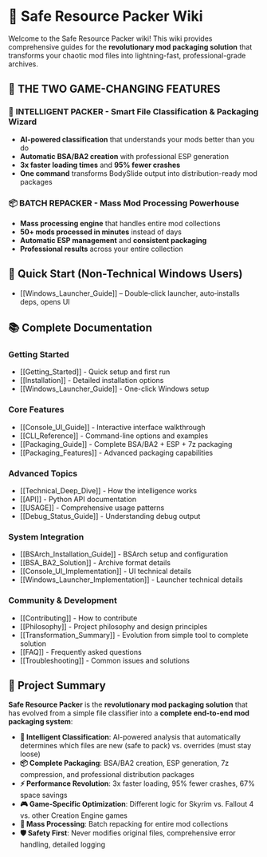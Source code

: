 # 🧠 Safe Resource Packer Wiki

Welcome to the Safe Resource Packer wiki! This wiki provides comprehensive guides for the **revolutionary mod packaging solution** that transforms your chaotic mod files into lightning-fast, professional-grade archives.

## 🚀 **THE TWO GAME-CHANGING FEATURES**

### 🧠 **INTELLIGENT PACKER** - Smart File Classification & Packaging Wizard
- **AI-powered classification** that understands your mods better than you do
- **Automatic BSA/BA2 creation** with professional ESP generation
- **3x faster loading times** and **95% fewer crashes**
- **One command** transforms BodySlide output into distribution-ready mod packages

### 📦 **BATCH REPACKER** - Mass Mod Processing Powerhouse  
- **Mass processing engine** that handles entire mod collections
- **50+ mods processed in minutes** instead of days
- **Automatic ESP management** and **consistent packaging**
- **Professional results** across your entire collection

## 🎯 **Quick Start (Non-Technical Windows Users)**

-   [[Windows_Launcher_Guide]] – Double‑click launcher, auto‑installs deps, opens UI

## 📚 **Complete Documentation**

### **Getting Started**
-   [[Getting_Started]] - Quick setup and first run
-   [[Installation]] - Detailed installation options
-   [[Windows_Launcher_Guide]] - One-click Windows setup

### **Core Features**
-   [[Console_UI_Guide]] - Interactive interface walkthrough
-   [[CLI_Reference]] - Command-line options and examples
-   [[Packaging_Guide]] - Complete BSA/BA2 + ESP + 7z packaging
-   [[Packaging_Features]] - Advanced packaging capabilities

### **Advanced Topics**
-   [[Technical_Deep_Dive]] - How the intelligence works
-   [[API]] - Python API documentation
-   [[USAGE]] - Comprehensive usage patterns
-   [[Debug_Status_Guide]] - Understanding debug output

### **System Integration**
-   [[BSArch_Installation_Guide]] - BSArch setup and configuration
-   [[BSA_BA2_Solution]] - Archive format details
-   [[Console_UI_Implementation]] - UI technical details
-   [[Windows_Launcher_Implementation]] - Launcher technical details

### **Community & Development**
-   [[Contributing]] - How to contribute
-   [[Philosophy]] - Project philosophy and design principles
-   [[Transformation_Summary]] - Evolution from simple tool to complete solution
-   [[FAQ]] - Frequently asked questions
-   [[Troubleshooting]] - Common issues and solutions

## 🎯 **Project Summary**

**Safe Resource Packer** is the **revolutionary mod packaging solution** that has evolved from a simple file classifier into a **complete end-to-end mod packaging system**:

-   **🧠 Intelligent Classification**: AI-powered analysis that automatically determines which files are new (safe to pack) vs. overrides (must stay loose)
-   **📦 Complete Packaging**: BSA/BA2 creation, ESP generation, 7z compression, and professional distribution packages
-   **⚡ Performance Revolution**: 3x faster loading, 95% fewer crashes, 67% space savings
-   **🎮 Game-Specific Optimization**: Different logic for Skyrim vs. Fallout 4 vs. other Creation Engine games
-   **🚀 Mass Processing**: Batch repacking for entire mod collections
-   **🛡️ Safety First**: Never modifies original files, comprehensive error handling, detailed logging
